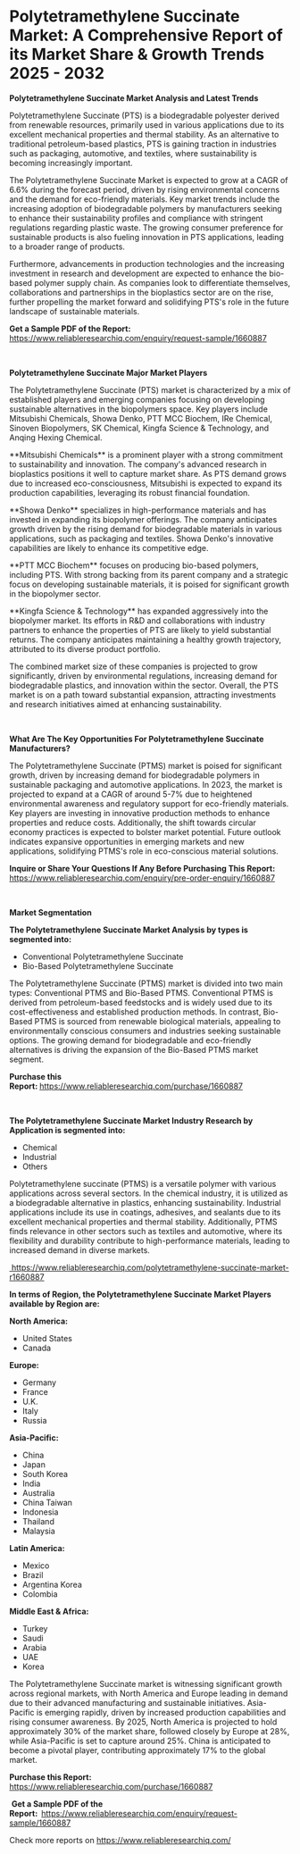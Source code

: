 <p><h1>Polytetramethylene Succinate Market: A Comprehensive Report of its Market Share & Growth Trends 2025 - 2032</h1></p><p><strong>Polytetramethylene Succinate Market Analysis and Latest Trends</strong></p>
<p><p>Polytetramethylene Succinate (PTS) is a biodegradable polyester derived from renewable resources, primarily used in various applications due to its excellent mechanical properties and thermal stability. As an alternative to traditional petroleum-based plastics, PTS is gaining traction in industries such as packaging, automotive, and textiles, where sustainability is becoming increasingly important.</p><p>The Polytetramethylene Succinate Market is expected to grow at a CAGR of 6.6% during the forecast period, driven by rising environmental concerns and the demand for eco-friendly materials. Key market trends include the increasing adoption of biodegradable polymers by manufacturers seeking to enhance their sustainability profiles and compliance with stringent regulations regarding plastic waste. The growing consumer preference for sustainable products is also fueling innovation in PTS applications, leading to a broader range of products.</p><p>Furthermore, advancements in production technologies and the increasing investment in research and development are expected to enhance the bio-based polymer supply chain. As companies look to differentiate themselves, collaborations and partnerships in the bioplastics sector are on the rise, further propelling the market forward and solidifying PTS's role in the future landscape of sustainable materials.</p></p>
<p><strong>Get a Sample PDF of the Report:&nbsp;</strong> <a href="https://www.reliableresearchiq.com/enquiry/request-sample/1660887?utm_campaign=3045&utm_medium=2&utm_source=Github&utm_content=ia&utm_term=29032025&utm_id=polytetramethylene-succinate">https://www.reliableresearchiq.com/enquiry/request-sample/1660887</a></p>
<p>&nbsp;</p>
<p><strong>Polytetramethylene Succinate Major Market Players</strong></p>
<p><p>The Polytetramethylene Succinate (PTS) market is characterized by a mix of established players and emerging companies focusing on developing sustainable alternatives in the biopolymers space. Key players include Mitsubishi Chemicals, Showa Denko, PTT MCC Biochem, IRe Chemical, Sinoven Biopolymers, SK Chemical, Kingfa Science & Technology, and Anqing Hexing Chemical.</p><p>**Mitsubishi Chemicals** is a prominent player with a strong commitment to sustainability and innovation. The company's advanced research in bioplastics positions it well to capture market share. As PTS demand grows due to increased eco-consciousness, Mitsubishi is expected to expand its production capabilities, leveraging its robust financial foundation.</p><p>**Showa Denko** specializes in high-performance materials and has invested in expanding its biopolymer offerings. The company anticipates growth driven by the rising demand for biodegradable materials in various applications, such as packaging and textiles. Showa Denko's innovative capabilities are likely to enhance its competitive edge.</p><p>**PTT MCC Biochem** focuses on producing bio-based polymers, including PTS. With strong backing from its parent company and a strategic focus on developing sustainable materials, it is poised for significant growth in the biopolymer sector.</p><p>**Kingfa Science & Technology** has expanded aggressively into the biopolymer market. Its efforts in R&D and collaborations with industry partners to enhance the properties of PTS are likely to yield substantial returns. The company anticipates maintaining a healthy growth trajectory, attributed to its diverse product portfolio.</p><p>The combined market size of these companies is projected to grow significantly, driven by environmental regulations, increasing demand for biodegradable plastics, and innovation within the sector. Overall, the PTS market is on a path toward substantial expansion, attracting investments and research initiatives aimed at enhancing sustainability.</p></p>
<p>&nbsp;</p>
<p><strong>What Are The Key Opportunities For Polytetramethylene Succinate Manufacturers?</strong></p>
<p><p>The Polytetramethylene Succinate (PTMS) market is poised for significant growth, driven by increasing demand for biodegradable polymers in sustainable packaging and automotive applications. In 2023, the market is projected to expand at a CAGR of around 5-7% due to heightened environmental awareness and regulatory support for eco-friendly materials. Key players are investing in innovative production methods to enhance properties and reduce costs. Additionally, the shift towards circular economy practices is expected to bolster market potential. Future outlook indicates expansive opportunities in emerging markets and new applications, solidifying PTMS's role in eco-conscious material solutions.</p></p>
<p><strong>Inquire or Share Your Questions If Any Before Purchasing This Report:</strong> <a href="https://www.reliableresearchiq.com/enquiry/pre-order-enquiry/1660887?utm_campaign=3045&utm_medium=2&utm_source=Github&utm_content=ia&utm_term=29032025&utm_id=polytetramethylene-succinate">https://www.reliableresearchiq.com/enquiry/pre-order-enquiry/1660887</a></p>
<p>&nbsp;</p>
<p><strong>Market Segmentation</strong></p>
<p><strong>The Polytetramethylene Succinate Market Analysis by types is segmented into:</strong></p>
<p><ul><li>Conventional Polytetramethylene Succinate</li><li>Bio-Based Polytetramethylene Succinate</li></ul></p>
<p><p>The Polytetramethylene Succinate (PTMS) market is divided into two main types: Conventional PTMS and Bio-Based PTMS. Conventional PTMS is derived from petroleum-based feedstocks and is widely used due to its cost-effectiveness and established production methods. In contrast, Bio-Based PTMS is sourced from renewable biological materials, appealing to environmentally conscious consumers and industries seeking sustainable options. The growing demand for biodegradable and eco-friendly alternatives is driving the expansion of the Bio-Based PTMS market segment.</p></p>
<p><strong>Purchase this Report:&nbsp;</strong><a href="https://www.reliableresearchiq.com/purchase/1660887?utm_campaign=3045&utm_medium=2&utm_source=Github&utm_content=ia&utm_term=29032025&utm_id=polytetramethylene-succinate">https://www.reliableresearchiq.com/purchase/1660887</a></p>
<p>&nbsp;</p>
<p><strong>The Polytetramethylene Succinate Market Industry Research by Application is segmented into:</strong></p>
<p><ul><li>Chemical</li><li>Industrial</li><li>Others</li></ul></p>
<p><p>Polytetramethylene succinate (PTMS) is a versatile polymer with various applications across several sectors. In the chemical industry, it is utilized as a biodegradable alternative in plastics, enhancing sustainability. Industrial applications include its use in coatings, adhesives, and sealants due to its excellent mechanical properties and thermal stability. Additionally, PTMS finds relevance in other sectors such as textiles and automotive, where its flexibility and durability contribute to high-performance materials, leading to increased demand in diverse markets.</p></p>
<p><a href="https://www.reliableresearchiq.com/polytetramethylene-succinate-market-r1660887?utm_campaign=3045&utm_medium=2&utm_source=Github&utm_content=ia&utm_term=29032025&utm_id=polytetramethylene-succinate">&nbsp;https://www.reliableresearchiq.com/polytetramethylene-succinate-market-r1660887</a></p>
<p><strong>In terms of Region, the Polytetramethylene Succinate Market Players available by Region are:</strong></p>
<p>
    <p> <strong> North America: </strong>
        <ul>
            <li>United States</li>
            <li>Canada</li>
        </ul>
        </p> 
    <p> <strong> Europe: </strong>
        <ul>
            <li>Germany</li>
            <li>France</li>
            <li>U.K.</li>
            <li>Italy</li>
            <li>Russia</li>
        </ul>
        </p> 
    <p> <strong> Asia-Pacific: </strong>
        <ul>
            <li>China</li>
            <li>Japan</li>
            <li>South Korea</li>
            <li>India</li>
            <li>Australia</li>
            <li>China Taiwan</li>
            <li>Indonesia</li>
            <li>Thailand</li>
            <li>Malaysia</li>
        </ul>
        </p> 
    <p> <strong> Latin America: </strong>
        <ul>
            <li>Mexico</li>
            <li>Brazil</li>
            <li>Argentina Korea</li>
            <li>Colombia</li>
        </ul>
        </p> 
    <p> <strong> Middle East & Africa: </strong>
        <ul>
            <li>Turkey</li>
            <li>Saudi</li>
            <li>Arabia</li>
            <li>UAE</li>
            <li>Korea</li>
        </ul>
    </p>
    </p>
<p><p>The Polytetramethylene Succinate market is witnessing significant growth across regional markets, with North America and Europe leading in demand due to their advanced manufacturing and sustainable initiatives. Asia-Pacific is emerging rapidly, driven by increased production capabilities and rising consumer awareness. By 2025, North America is projected to hold approximately 30% of the market share, followed closely by Europe at 28%, while Asia-Pacific is set to capture around 25%. China is anticipated to become a pivotal player, contributing approximately 17% to the global market.</p></p>
<p><strong>Purchase this Report: </strong><a href="https://www.reliableresearchiq.com/purchase/1660887?utm_campaign=3045&utm_medium=2&utm_source=Github&utm_content=ia&utm_term=29032025&utm_id=polytetramethylene-succinate">https://www.reliableresearchiq.com/purchase/1660887</a></p>
<p>&nbsp;<strong>Get a Sample PDF of the Report:&nbsp;&nbsp;</strong><a href="https://www.reliableresearchiq.com/enquiry/request-sample/1660887?utm_campaign=3045&utm_medium=2&utm_source=Github&utm_content=ia&utm_term=29032025&utm_id=polytetramethylene-succinate">https://www.reliableresearchiq.com/enquiry/request-sample/1660887</a></p>
<p><strong></strong></p>
<p>Check more reports on <a href="https://www.reliableresearchiq.com/?utm_campaign=3045&utm_medium=2&utm_source=Github&utm_content=ia&utm_term=29032025&utm_id=polytetramethylene-succinate">https://www.reliableresearchiq.com/</a></p>